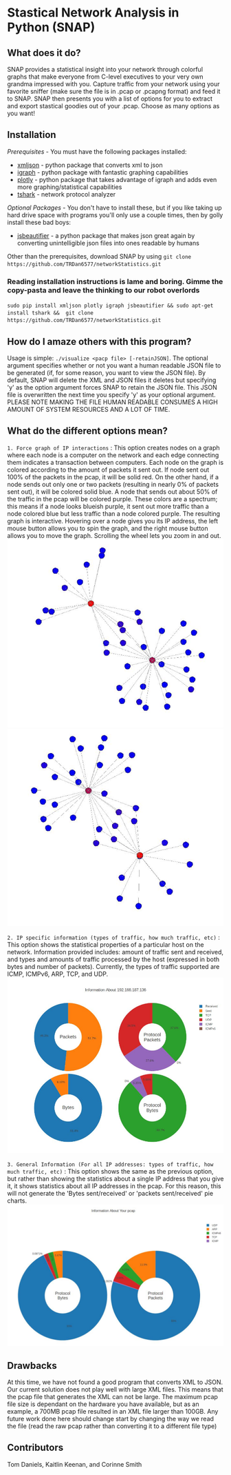 # Stastical Network Analysis in Python (SNAP)

## What does it do?
SNAP provides a statistical insight into your network through colorful graphs that make everyone
from C-level executives to your very own grandma impressed with you. Capture traffic from
your network using your favorite sniffer (make sure the file is in .pcap or .pcapng format)
and feed it to SNAP. SNAP then presents you with a list of options for you to extract and
export stastical goodies out of your .pcap. Choose as many options as you want!

## Installation
*Prerequisites* - You must have the following packages installed:
* [xmljson](https://pypi.python.org/pypi/xmljson) - python package that converts xml to json
* [igraph](http://igraph.org/redirect.html) - python package with fantastic graphing capabilities
* [plotly](https://plot.ly/python/) - python package that takes advantage of igraph and adds
even more graphing/statistical capabilities
* [tshark](https://www.wireshark.org/docs/man-pages/tshark.html) - network protocol analyzer

*Optional Packages* - You don't have to install these, but if you like taking up hard drive
space with programs you'll only use a couple times, then by golly install these bad boys:
* [jsbeautifier](https://pypi.python.org/pypi/jsbeautifier) - a python package that makes json
great again by converting unintelligible json files into ones readable by humans

Other than the prerequisites, download SNAP by using 
`git clone https://github.com/TRDan6577/networkStatistics.git`

### Reading installation instructions is lame and boring. Gimme the copy-pasta and leave the thinking to our robot overlords
`sudo pip install xmljson plotly igraph jsbeautifier && sudo apt-get install tshark && 
git clone https://github.com/TRDan6577/networkStatistics.git`

## How do I amaze others with this program?
Usage is simple: `./visualize <pacp file> [-retainJSON]`. The optional argument specifies whether or not
you want a human readable JSON file to be generated (if, for some reason, you want to view the
JSON file). By default, SNAP will delete the XML and JSON files it deletes but specifying 'y' as
the option argument forces SNAP to retain the JSON file. This JSON file is overwritten the next
time you specify 'y' as your optional argument. PLEASE NOTE MAKING THE FILE HUMAN READABLE CONSUMES
A HIGH AMOUNT OF SYSTEM RESOURCES AND A LOT OF TIME.

## What do the different options mean?
`1. Force graph of IP interactions` : This option creates nodes on a graph where each node is
a computer on the network and each edge connecting them indicates a transaction between computers.
Each node on the graph is colored according to the amount of packets it sent out. If node sent out
100% of the packets in the pcap, it will be solid red. On the other hand, if a node sends out only
one or two packets (resulting in nearly 0% of packets sent out), it will be colored solid blue. A
node that sends out about 50% of the traffic in the pcap will be colored purple. These colors are
a spectrum; this means if a node looks blueish purple, it sent out more traffic than a node colored
blue but less traffic than a node colored purple. The resulting graph is interactive. Hovering
over a node gives you its IP address, the left mouse button allows you to spin the graph, and the
right mouse button allows you to move the graph. Scrolling the wheel lets you zoom in and out.
![alt tag](https://raw.githubusercontent.com/TRDan6577/networkStatistics/master/exampleOutput/forcegraph1.JPG)
![alt tag](https://raw.githubusercontent.com/TRDan6577/networkStatistics/master/exampleOutput/forcegraph2.JPG)

`2. IP specific information (types of traffic, how much traffic, etc)` : This option shows the
statistical properties of a particular host on the network. Information provided includes:
amount of traffic sent and received, and types and amounts of traffic processed by the host 
(expressed in both bytes and number of packets). Currently, the types of traffic supported are
ICMP, ICMPv6, ARP, TCP, and UDP.
![alt tag](https://raw.githubusercontent.com/TRDan6577/networkStatistics/master/exampleOutput/ipinfo.JPG)

`3. General Information (For all IP addresses: types of traffic, how much traffic, etc)` : 
This option shows the same as the previous option, but rather than showing the statistics
about a single IP address that you give it, it shows statistics about all IP addresses in
the pcap. For this reason, this will not generate the 'Bytes sent/received' or 'packets 
sent/received' pie charts.
![alt tag](https://raw.githubusercontent.com/TRDan6577/networkStatistics/master/exampleOutput/allipinfo.JPG)

## Drawbacks
At this time, we have not found a good program that converts XML to JSON. Our current solution
does not play well with large XML files. This means that the pcap file that generates the XML
can not be large. The maximum pcap file size is dependant on the hardware you have available,
but as an example, a 700MB pcap file resulted in an XML file larger than 100GB. Any future
work done here should change start by changing the way we read the file (read the raw pcap
rather than converting it to a different file type)

## Contributors
Tom Daniels,
Kaitlin Keenan, and
Corinne Smith
